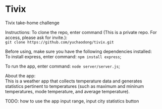# Tivix
Tivix take-home challenge

Instructions:
To clone the repo, enter command (This is a private repo. For access, please ask for invite.): <br />
`git clone https://github.com/yuchaodong/tivix.git`

Before using, make sure you have the following dependencies installed: <br />
To install express, enter command: `npm install express`; <br />

To run the app, enter command: `node server/server.js`;


About the app: <br />
This is a weather app that collects temperature data and generates statistics pertinent to temperatures (such as maximum and mininum temperatures, mode temperature, and average temperature).

TODO: how to use the app
    input range, input city
    statistics button